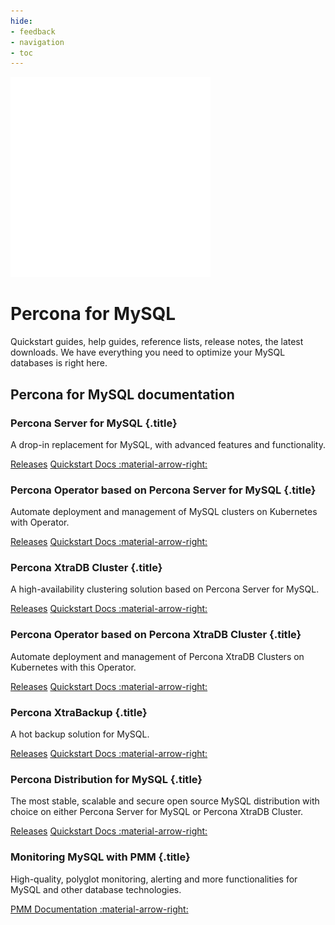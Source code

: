 ```yaml
---
hide:
- feedback
- navigation
- toc
---
```


<div class="landing" markdown>
<div class="splash header mysql dark" markdown>

![Percona for MySQL logo](assets/logo-dark-mysql.svg)

# Percona for MySQL

Quickstart guides, help guides, reference lists, release notes, the latest downloads. We have everything you need to optimize your MySQL databases is right here.

</div>
</div>



## Percona for MySQL documentation

<div data-grid markdown>
<div data-banner markdown>

### Percona Server for MySQL {.title}

A drop-in replacement for MySQL, with advanced features and functionality.

<div class="actions" markdown>

[Releases](#)
[Quickstart Docs :material-arrow-right:](https://pmcf-percona.github.io/pxb-docs/)

</div>
</div>
<div data-banner markdown>

### Percona Operator based on Percona Server for MySQL {.title}

Automate deployment and management of MySQL clusters on Kubernetes with Operator.

<div class="actions" markdown>

[Releases](#)
[Quickstart Docs :material-arrow-right:](https://pmcf-percona.github.io/pxb-docs/)

</div>
</div>
<div data-banner markdown>

### Percona XtraDB Cluster {.title}

A high-availability clustering solution based on Percona Server for MySQL.

<div class="actions" markdown>

[Releases](#)
[Quickstart Docs :material-arrow-right:](https://pmcf-percona.github.io/pxb-docs/)

</div>
</div>
<div data-banner markdown>

### Percona Operator based on Percona XtraDB Cluster {.title}

Automate deployment and management of Percona XtraDB Clusters on Kubernetes with this Operator.

<div class="actions" markdown>

[Releases](#)
[Quickstart Docs :material-arrow-right:](https://pmcf-percona.github.io/pxb-docs/)

</div>
</div>
<div data-banner markdown>

### Percona XtraBackup {.title}

A hot backup solution for MySQL.

<div class="actions" markdown>

[Releases](#)
[Quickstart Docs :material-arrow-right:](https://pmcf-percona.github.io/pxb-docs/)

</div>
</div>
<div data-banner markdown>

### Percona Distribution for MySQL {.title}

The most stable, scalable and secure open source MySQL distribution with choice on either Percona Server for MySQL or Percona XtraDB Cluster.

<div class="actions" markdown>

[Releases](#)
[Quickstart Docs :material-arrow-right:](https://pmcf-percona.github.io/pxb-docs/)

</div>
</div>
<div data-banner markdown>

### Monitoring MySQL with PMM {.title}

High-quality, polyglot monitoring, alerting and more functionalities for MySQL and other database technologies.

<div class="actions" markdown>

[PMM Documentation :material-arrow-right:](https://docs.percona.com/percona-monitoring-and-management)

</div>
</div>
</div>